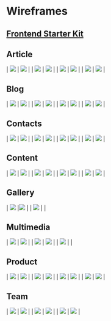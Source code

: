 # Wireframes

## [Frontend Starter Kit](https://drive.google.com/open?id=1GhChIdfeL4upCn6nfqFt9JQlzWnAijkk)

## Article

| ![](/images/wireframes/Article%20%231.png) | ![](/images/wireframes/Article%20%232.png) |
| ![](/images/wireframes/Article%20%233.png) | ![](/images/wireframes/Article%20%234.png) |
| ![](/images/wireframes/Article%20%235.png) | ![](/images/wireframes/Article%20%236.png) |
| ![](/images/wireframes/Article%20%237.png) | ![](/images/wireframes/Article%20%238.png) |

## Blog

| ![](/images/wireframes/Blog%20%231.png) | ![](/images/wireframes/Blog%20%232.png) |
| ![](/images/wireframes/Blog%20%233.png) | ![](/images/wireframes/Blog%20%234.png) |
| ![](/images/wireframes/Blog%20%235.png) | ![](/images/wireframes/Blog%20%236.png) |
| ![](/images/wireframes/Blog%20%237.png) | ![](/images/wireframes/Blog%20%238.png) |

## Contacts

| ![](/images/wireframes/Contacts%20%231.png) | ![](/images/wireframes/Contacts%20%232.png) |
| ![](/images/wireframes/Contacts%20%233.png) | ![](/images/wireframes/Contacts%20%234.png) |
| ![](/images/wireframes/Contacts%20%235.png) | ![](/images/wireframes/Contacts%20%236.png) |
| ![](/images/wireframes/Contacts%20%237.png) | ![](/images/wireframes/Contacts%20%238.png) |

## Content

| ![](/images/wireframes/Content%20%231.png) | ![](/images/wireframes/Content%20%232.png) |
| ![](/images/wireframes/Content%20%233.png) | ![](/images/wireframes/Content%20%234.png) |
| ![](/images/wireframes/Content%20%235.png) | ![](/images/wireframes/Content%20%236.png) |
| ![](/images/wireframes/Content%20%237.png) | ![](/images/wireframes/Content%20%238.png) |

## Gallery

| ![](/images/wireframes/Gallery%20%231.png) |![](/images/wireframes/Gallery%20%232.png) |
| ![](/images/wireframes/Gallery%20%232.png) | |

## Multimedia

| ![](/images/wireframes/Multimedia%20%231.png) | ![](/images/wireframes/Multimedia%20%232.png) |
| ![](/images/wireframes/Multimedia%20%233.png) | ![](/images/wireframes/Multimedia%20%234.png) |
| ![](/images/wireframes/Multimedia%20%235.png) | | 

## Product

| ![](/images/wireframes/Product%20%231.png) | ![](/images/wireframes/Product%20%232.png) |
| ![](/images/wireframes/Product%20%233.png) | ![](/images/wireframes/Product%20%234.png) |
| ![](/images/wireframes/Product%20%235.png) | ![](/images/wireframes/Product%20%236.png) |
| ![](/images/wireframes/Product%20%237.png) | ![](/images/wireframes/Product%20%238.png) |

## Team

| ![](/images/wireframes/Team%20%231.png) | ![](/images/wireframes/Team%20%232.png) |
| ![](/images/wireframes/Team%20%233.png) | ![](/images/wireframes/Team%20%234.png) |
| ![](/images/wireframes/Team%20%235.png) | ![](/images/wireframes/Team%20%236.png) |
